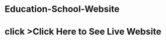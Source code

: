 # Education-School-Website

<h1   <a href="https://viibhugupta.github.io/Education-School-Website/"> click </a> >Click Here to See Live Website</h1>

